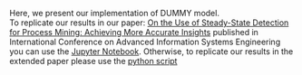 Here, we present our implementation of DUMMY model.  
To replicate our results in our paper: [On the Use of Steady-State Detection for Process Mining: Achieving More Accurate Insights](https://link.springer.com/chapter/10.1007/978-3-031-94569-4_12) published in International Conference on Advanced Information Systems Engineering you can use the  [Jupyter Notebook](https://github.com/Keyvan-Amiri-Elyasi/PGTNet4SSD/blob/main/baselines/dummy/Dummy_model.ipynb). Otherwise, to replicate our results in the extended paper please use the [python script](https://github.com/Keyvan-Amiri-Elyasi/PGTNet4SSD/blob/main/baselines/dummy/dummy_baseline.py)
